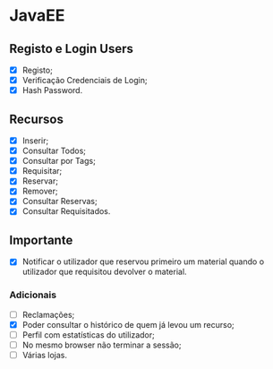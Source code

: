 # JavaEE

## Registo e Login Users
- [x] Registo;
- [x] Verificação Credenciais de Login;
- [x] Hash Password.

## Recursos
- [x] Inserir;
- [x] Consultar Todos;
- [x] Consultar por Tags;
- [X] Requisitar;
- [X] Reservar;
- [X] Remover;
- [x] Consultar Reservas;
- [X] Consultar Requisitados.

## Importante
- [X] Notificar o utilizador que reservou primeiro um material quando o utilizador que requisitou devolver o material.

### Adicionais
- [ ] Reclamações;
- [X] Poder consultar o histórico de quem já levou um recurso;
- [ ] Perfil com estatísticas do utilizador;
- [ ] No mesmo browser não terminar a sessão;
- [ ] Várias lojas.
